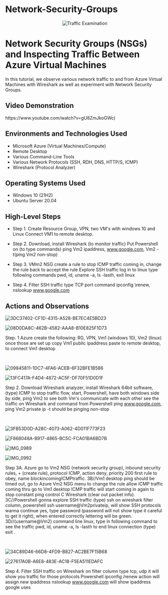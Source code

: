 # Network-Security-Groups

<p align="center">
<img src="https://i.imgur.com/Ua7udoS.png" alt="Traffic Examination"/>
</p>

<h1>Network Security Groups (NSGs) and Inspecting Traffic Between Azure Virtual Machines</h1>
In this tutorial, we observe various network traffic to and from Azure Virtual Machines with Wireshark as well as experiment with Network Security Groups. <br />


<h2>Video Demonstration</h2>https://www.youtube.com/watch?v=gU8ZmJkoGWc)
<h2>Environments and Technologies Used</h2>

- Microsoft Azure (Virtual Machines/Compute)
- Remote Desktop
- Various Command-Line Tools
- Various Network Protocols (SSH, RDH, DNS, HTTP/S, ICMP)
- Wireshark (Protocol Analyzer)

<h2>Operating Systems Used </h2>

- Windows 10 (21H2)
- Ubuntu Server 20.04

<h2>High-Level Steps</h2>

- Step 1. Create Resource Group, VPN, two VM's with windows 10 and Linux
          Connect VM1 to remote desktop.
  
- Step 2. Download, install Wireshark (to monitor traffic)
          Put Powershell on (to type commands) ping Vm2 ipaddress, www.google.com, Vm2 -t(ping Vm2 non-stop)
  
- Step 3. VMm2 NSG create a rule to stop ICMP traffic coming in, change the rule back to accept the rule
          Explore SSH traffic log in to linux type following commands pwd, id, uname -a, ls -lasth, exit linux

- Step 4. Filter SSH traffic type TCP port command ipconfig \renew, nslookup www.google.com 

<h2>Actions and Observations</h2>

![3DC37402-CF1D-4315-A528-BE7EC4E5BD23](https://github.com/davidlab8/Network-Security-Groups/assets/154483052/da115f00-1905-4b53-9f79-53a119c43032)

![08D0DA8C-462B-4582-AAA8-B10E825F1D73](https://github.com/davidlab8/Network-Security-Groups/assets/154483052/7cb704cf-c432-40e7-b66f-9ede489da391)

Step. 1 Azure create the following: RG, VPN, Vm1 (windows 10), Vm2 (linux) once those are set up
copy Vm1 public ipaddress paste to remote desktop, to connect Vm1 desktop 
</p>
<br />

![09845811-1DC7-4FA6-ACEB-6F32BFE1B586](https://github.com/davidlab8/Network-Security-Groups/assets/154483052/24dab620-5a69-4546-9e1c-fb673b676b7d)

![13FC417A-F4D4-4872-AC5F-DF70F51D0D1F](https://github.com/davidlab8/Network-Security-Groups/assets/154483052/b949f09e-4c54-4801-91db-ab9e91c341c3)

Step 2. Download Wireshark analyzer, install Wireshark 64bit software, (type) ICMP to stop traffic flow, start, Powershell, have both windows side by side, ping Vm2 to see both Vm's communicate with each other see the traffic on Wireshark and command from Powershell 
ping www.google.com, ping Vm2 private ip -t should be pinging non-stop 
</p>
<br />

![3FB53D0D-A28C-4073-A062-4D011F773F23](https://github.com/davidlab8/Network-Security-Groups/assets/154483052/ff4acbf8-c752-40ec-b6a4-b9a5f134af52)

![F868048A-B917-4865-BC5C-FCA01BA6BD7B](https://github.com/davidlab8/Network-Security-Groups/assets/154483052/d3ba3ff8-4e9e-4914-a970-7cac55402e9b)

![IMG_0989](https://github.com/davidlab8/Network-Security-Groups/assets/154483052/9bb05881-aaa4-4f60-bd32-41166c0da069)

![IMG_0992](https://github.com/davidlab8/Network-Security-Groups/assets/154483052/d910eedb-73a8-48ba-bf8c-bd9a13ccf7e8)

Step 3A. Azure go to Vm2 NSG (network security group), inbound security rules, + (create rule), protocol ICMP, action deny, priority 200 first rule to obey, name blockincomingICMPtraffic. 
3B//Vm1 desktop ping should be timed out, go to Azure Vm2 NSG menu to change the rule allow ICMP traffic coming thru go to Vm1 desktop 
ICMP traffic will start coming in again to stop constant ping control C Wireshark (clear out packet info).
3C//Powershell gonna explore SSH traffic (type) ssh on wireshark filter column, powershell ssh username@Vm2privateip, will show SSH protocols wanna continue yes, type password (password will not show type it careful to get it right), when entered correctly lettering will be green.
3D//(username@Vm2) command line linux, type in following command to see the traffic pwd, id, uname -a, ls -lasth to end linux connection (type) exit .
</p>
<br />

![34C89D46-66D8-4FD9-B827-AC2BE7F15B68](https://github.com/davidlab8/Network-Security-Groups/assets/154483052/fff76566-507f-4279-b54c-cf97f7db1a01)

![27617A0B-A6E8-483E-AC18-F5EA511EDAFC](https://github.com/davidlab8/Network-Security-Groups/assets/154483052/a65bf546-41cf-4845-adee-e73c9544ba21)

Step 4. Filter SSH traffic on Wireshark on filter column type tcp, udp it will show you traffic for those protocols 
Powershell ipconfig /renew action will assign new ipaddress nslookup www.google.com will show ipaddress google uses 
</p>
<br />
